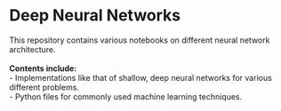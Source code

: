 # Deep Neural Networks 
This repository contains various notebooks on different neural network architecture.
<br><br>**Contents include:**
<br>- Implementations like that of shallow, deep neural networks for various different problems.
<br>- Python files for commonly used machine learning techniques. 
